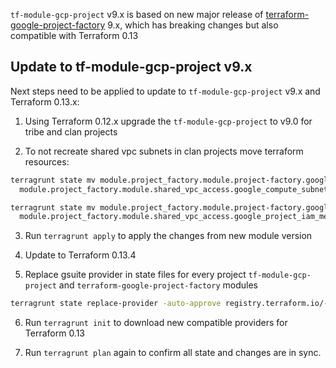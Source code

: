 
`tf-module-gcp-project` v9.x is based on new major release of
[terraform-google-project-factory](https://github.com/terraform-google-modules/terraform-google-project-factory/) 9.x,
which has breaking changes but also compatible with Terraform 0.13

## Update to tf-module-gcp-project v9.x 

Next steps need to be applied to update to `tf-module-gcp-project` v9.x and Terraform 0.13.x:

1. Using Terraform 0.12.x upgrade the `tf-module-gcp-project` to v9.0 for tribe and clan projects

2. To not recreate shared vpc subnets in clan projects move terraform resources:
``` bash
terragrunt state mv module.project_factory.module.project-factory.google_compute_subnetwork_iam_member.gke_shared_vpc_subnets[0] \
  module.project_factory.module.shared_vpc_access.google_compute_subnetwork_iam_member.service_shared_vpc_subnet_users[0]

terragrunt state mv module.project_factory.module.project-factory.google_project_iam_member.gke_host_agent[0] \
  module.project_factory.module.shared_vpc_access.google_project_iam_member.gke_host_agent[0]
```

3. Run `terragrunt apply` to apply the changes from new module version

4. Update to Terraform 0.13.4

5. Replace gsuite provider in state files for every project `tf-module-gcp-project` and `terraform-google-project-factory` modules

```bash
terragrunt state replace-provider -auto-approve registry.terraform.io/-/gsuite registry.terraform.io/deviavir/gsuite
```
6. Run `terragrunt init` to download new compatible providers for Terraform 0.13

7. Run `terragrunt plan` again to confirm all state and changes are in sync.
